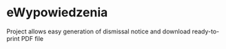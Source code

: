 # eWypowiedzenia

Project allows easy generation of dismissal notice and download ready-to-print PDF file

